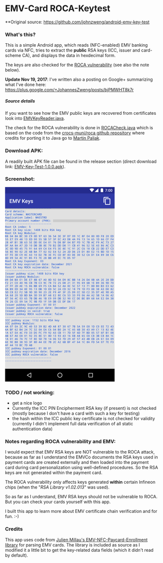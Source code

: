 # EMV-Card ROCA-Keytest 
 
**Original source: https://github.com/johnzweng/android-emv-key-test
 
### What's this?
This is a simple Android app, which reads (NFC-enabled) EMV banking cards via NFC,
tries to extract the **public** RSA keys (ICC, issuer and card-scheme CA),
and displays the data in hexdecimal form.

The keys are also checked for the
[ROCA vulnerability](https://crocs.fi.muni.cz/public/papers/rsa_ccs17)
(see also the note below).

**Update Nov 19, 2017**: I've written also a posting on Google+ summarizing what I've done here: https://plus.google.com/+JohannesZweng/posts/bjPMWHT8k7r


##### Source details
If you want to see how the EMV public keys are recovered from certificates
look into [EMVKeyReader.java](app/src/main/java/at/zweng/emv/keys/EmvKeyReader.java).


The check for the ROCA vulnerability is done in
[ROCACheck.java](app/src/main/java/at/zweng/emv/keys/checks/ROCACheck.java)
which is based on the code from the
[crocs-muni/roca github repository](https://github.com/crocs-muni/roca/blob/master/java/BrokenKey.java)
where credits for porting it to Java go to [Martin Paljak](https://github.com/martinpaljak).


### Download APK:
A readily built APK file can be found in the release section
(direct download link: [EMV-Key-Test-1.0.0.apk](https://github.com/johnzweng/android-emv-key-test/releases/download/1.0.0/EMV-Key-Test-1.0.0.apk)).


### Screenshot:
![Screenshot](publication_resources/1.0.0/screenshots/screenshot_1.0.0_640px.png)


### TODO / not working:
- get a nice logo
- Currently the ICC PIN Encipherment RSA key (if present) is not checked
  (mostly because I don't have a card with such a key for testing)
- the hash within the ICC public key certificate is not checked for
  validity (currently I didn't implement full data verification of all
  static authentication data)



### Notes regarding ROCA vulnerability and EMV:
I would expect that EMV RSA keys are NOT vulnerable to the ROCA attack,
because as far as I understand the EMVCo documents the RSA keys used in
payment cards are created externally and then loaded into the payment
card during card personalization using well-defined procedures.
So the RSA keys are not generated within the payment card.

The ROCA vulnerability only affects keys generated **within**
certain Infineon chips (when the "*RSA Library v1.02.013*" was used).

So as far as I understand, EMV RSA keys should not be vulnerable to ROCA.
But you can check your cards yourself with this app.

I built this app to learn more about EMV certificate chain verification
and for fun. :-)


### Credits
This app uses code from
[Julien Millau's EMV-NFC-Paycard-Enrollment library](https://github.com/devnied/EMV-NFC-Paycard-Enrollment) for parsing
EMV cards. The library is included as source as I modified it a little bit
to get the key-related data fields (which it didn't read by default).

